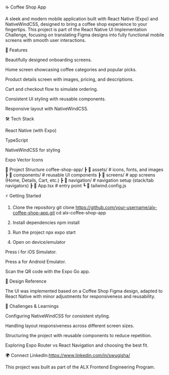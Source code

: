 ☕ Coffee Shop App

A sleek and modern mobile application built with React Native (Expo) and NativeWindCSS, designed to bring a coffee shop experience to your fingertips. This project is part of the React Native UI Implementation Challenge, focusing on translating Figma designs into fully functional mobile screens with smooth user interactions.

🚀 Features

Beautifully designed onboarding screens.

Home screen showcasing coffee categories and popular picks.

Product details screen with images, pricing, and descriptions.

Cart and checkout flow to simulate ordering.

Consistent UI styling with reusable components.

Responsive layout with NativeWindCSS.

🛠️ Tech Stack

React Native
 (with Expo)

TypeScript

NativeWindCSS
 for styling

Expo Vector Icons

📂 Project Structure
coffee-shop-app/
 ┣ 📂 assets/        # icons, fonts, and images
 ┣ 📂 components/    # reusable UI components
 ┣ 📂 screens/       # app screens (Home, Details, Cart, etc.)
 ┣ 📂 navigation/    # navigation setup (stack/tab navigators)
 ┣ 📜 App.tsx        # entry point
 ┗ 📜 tailwind.config.js

⚡ Getting Started
1. Clone the repository
git clone https://github.com/your-username/alx-coffee-shop-app.git
cd alx-coffee-shop-app

2. Install dependencies
npm install

3. Run the project
npx expo start

4. Open on device/emulator

Press i for iOS Simulator.

Press a for Android Emulator.

Scan the QR code with the Expo Go app.

🎨 Design Reference

The UI was implemented based on a Coffee Shop Figma design, adapted to React Native with minor adjustments for responsiveness and reusability.

🧩 Challenges & Learnings

Configuring NativeWindCSS for consistent styling.

Handling layout responsiveness across different screen sizes.

Structuring the project with reusable components to reduce repetition.

Exploring Expo Router vs React Navigation and choosing the best fit.

🌍 Connect
LinkedIn:https://www.linkedin.com/in/swugisha/

This project was built as part of the ALX Frontend Engineering Program.
 
 
